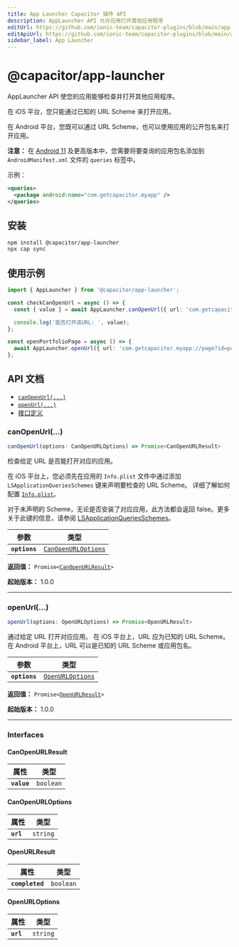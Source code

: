 ```yaml
---
title: App Launcher Capacitor 插件 API
description: AppLauncher API 允许应用打开其他应用程序
editUrl: https://github.com/ionic-team/capacitor-plugins/blob/main/app-launcher/README.md
editApiUrl: https://github.com/ionic-team/capacitor-plugins/blob/main/app-launcher/src/definitions.ts
sidebar_label: App Launcher
---
```


# @capacitor/app-launcher

AppLauncher API 使您的应用能够检查并打开其他应用程序。

在 iOS 平台，您只能通过已知的 URL Scheme 来打开应用。

在 Android 平台，您既可以通过 URL Scheme，也可以使用应用的公开包名来打开应用。

**注意：** 在 [Android 11](https://developer.android.com/about/versions/11/privacy/package-visibility) 及更高版本中，您需要将要查询的应用包名添加到 `AndroidManifest.xml` 文件的 `queries` 标签中。

示例：

```xml
<queries>
  <package android:name="com.getcapacitor.myapp" />
</queries>
```

## 安装

```bash
npm install @capacitor/app-launcher
npx cap sync
```

## 使用示例

```typescript
import { AppLauncher } from '@capacitor/app-launcher';

const checkCanOpenUrl = async () => {
  const { value } = await AppLauncher.canOpenUrl({ url: 'com.getcapacitor.myapp' });

  console.log('能否打开该URL: ', value);
};

const openPortfolioPage = async () => {
  await AppLauncher.openUrl({ url: 'com.getcapacitor.myapp://page?id=portfolio' });
};
```

## API 文档

<docgen-index>

- [`canOpenUrl(...)`](#canopenurl)
- [`openUrl(...)`](#openurl)
- [接口定义](#interfaces)

</docgen-index>

<docgen-api>

### canOpenUrl(...)

```typescript
canOpenUrl(options: CanOpenURLOptions) => Promise<CanOpenURLResult>
```

检查给定 URL 是否能打开对应的应用。

在 iOS 平台上，您必须先在应用的 `Info.plist` 文件中通过添加 `LSApplicationQueriesSchemes` 键来声明要检查的 URL Scheme。
详细了解如何配置 [`Info.plist`](https://capacitorjs.com/docs/v3/ios/configuration#configuring-infoplist)。

对于未声明的 Scheme，无论是否安装了对应应用，此方法都会返回 false。更多关于此键的信息，请参阅 [LSApplicationQueriesSchemes](https://developer.apple.com/library/archive/documentation/General/Reference/InfoPlistKeyReference/Articles/LaunchServicesKeys.html#//apple_ref/doc/plist/info/LSApplicationQueriesSchemes)。

| 参数          | 类型                                                            |
| ------------- | --------------------------------------------------------------- |
| **`options`** | <code><a href="#canopenurloptions">CanOpenURLOptions</a></code> |

**返回值：** <code>Promise&lt;<a href="#canopenurlresult">CanOpenURLResult</a>&gt;</code>

**起始版本：** 1.0.0

---

### openUrl(...)

```typescript
openUrl(options: OpenURLOptions) => Promise<OpenURLResult>
```

通过给定 URL 打开对应应用。
在 iOS 平台上，URL 应为已知的 URL Scheme。
在 Android 平台上，URL 可以是已知的 URL Scheme 或应用包名。

| 参数          | 类型                                                      |
| ------------- | --------------------------------------------------------- |
| **`options`** | <code><a href="#openurloptions">OpenURLOptions</a></code> |

**返回值：** <code>Promise&lt;<a href="#openurlresult">OpenURLResult</a>&gt;</code>

**起始版本：** 1.0.0

---

### Interfaces

#### CanOpenURLResult

| 属性        | 类型                 |
| ----------- | -------------------- |
| **`value`** | <code>boolean</code> |

#### CanOpenURLOptions

| 属性      | 类型                |
| --------- | ------------------- |
| **`url`** | <code>string</code> |

#### OpenURLResult

| 属性            | 类型                 |
| --------------- | -------------------- |
| **`completed`** | <code>boolean</code> |

#### OpenURLOptions

| 属性      | 类型                |
| --------- | ------------------- |
| **`url`** | <code>string</code> |

</docgen-api>
